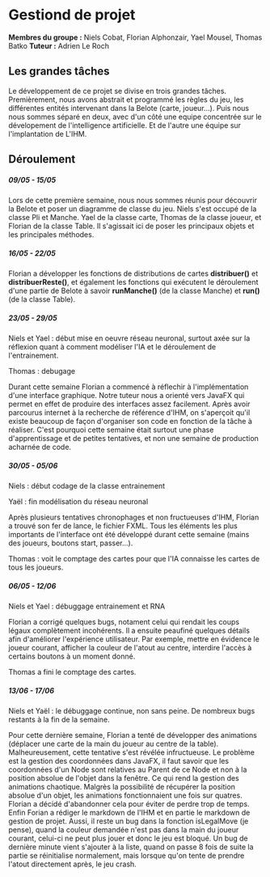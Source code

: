 # Gestiond de projet
**Membres du groupe :** Niels Cobat, Florian Alphonzair, Yael Mousel, Thomas Batko
**Tuteur :** Adrien Le Roch
## Les grandes tâches
Le développement de ce projet se divise en trois grandes tâches. Premièrement, nous avons abstrait et programmé les règles du jeu, les différentes entités intervenant dans la Belote (carte, joueur...). Puis nous nous sommes séparé en deux, avec d'un côté une equipe concentrée sur le dévelopement de l'intelligence artificielle. Et de l'autre une équipe sur l'implantation de L'IHM.

## Déroulement
##### 09/05 - 15/05
Lors de cette première semaine, nous nous sommes réunis pour découvrir la Belote et poser un diagramme de classe du jeu.
Niels s'est occupé de la classe Pli et Manche. Yael de la classe carte, Thomas de la classe joueur, et Florian de la classe Table. Il s'agissait ici de poser les principaux objets et les principales méthodes.
##### 16/05 - 22/05

Florian a développer les fonctions de distributions de cartes **distribuer()** et **distribuerReste()**, et également les fonctions qui exécutent le déroulement d'une partie de Belote à savoir **runManche()** (de la classe Manche) et **run()** (de la classe Table).
##### 23/05 - 29/05
Niels et Yael : début mise en oeuvre réseau neuronal, surtout axée sur la réflexion quant à comment modéliser l'IA et le déroulement de l'entrainement.

Thomas : debugage

Durant cette semaine Florian a commencé à réflechir à l'implémentation d'une interface graphique. Notre tuteur nous a orienté vers JavaFX qui permet en effet de produire des interfaces assez facilement. Après avoir parcourus internet à la recherche de référence d'IHM, on s'aperçoit qu'il existe beaucoup de façon d'organiser son code en fonction de la tâche à réaliser. C'est pourquoi cette semaine était surtout une phase d'apprentissage et de petites tentatives, et non une semaine de production acharnée de code.
##### 30/05 - 05/06
Niels : début codage de la classe entrainement

Yaël : fin modélisation du réseau neuronal

Après plusieurs tentatives chronophages et non fructueuses d'IHM, Florian a trouvé son fer de lance, le fichier FXML. Tous les éléments les plus importants de l'interface ont été développé durant cette semaine (mains des joueurs, boutons start, passer...).

Thomas : voit le comptage des cartes pour que l'IA connaisse les cartes de tous les joueurs.
##### 06/05 - 12/06
Niels et Yael : débuggage entrainement et RNA

Florian a corrigé quelques bugs, notament celui qui rendait les coups légaux complètement incohérents. Il a ensuite peaufiné quelques détails afin d'améliorer l'expérience utilisateur. Par exemple, mettre en évidence le joueur courant, afficher la couleur de l'atout au centre, interdire l'accès à certains boutons à un moment donné.

Thomas a fini le comptage des cartes.
##### 13/06 - 17/06

Niels et Yaël : le débuggage continue, non sans peine. De nombreux bugs restants à la fin de la semaine.

Pour cette dernière semaine, Florian a tenté de développer des animations (déplacer une carte de la main du joueur au centre de la table). Malheureusement, cette tentative s'est révélée infructueuse. Le problème est la gestion des coordonnées dans JavaFX, il faut savoir que les coordonnées d'un Node sont relatives au Parent de ce Node et non à la position absolue de l'objet dans la fenêtre. Ce qui rend la gestion des animations chaotique. Malgrès la possibilité de récupérer la position absolue d'un objet, les animations fonctionnaient une fois sur quatres. Florian a décidé d'abandonner cela pour éviter de perdre trop de temps. Enfin Forian a rédiger le markdown de l'IHM et en partie le markdown de gestion de projet. Aussi, il reste un bug dans la fonction isLegalMove (je pense), quand la couleur demandée n'est pas dans la main du joueur courant, celui-ci ne peut plus jouer et donc le jeu est bloqué. Un bug de dernière minute vient s'ajouter à la liste, quand on passe 8 fois de suite la partie se réinitialise normalement, mais lorsque qu'on tente de prendre l'atout directement après, le jeu crash.
